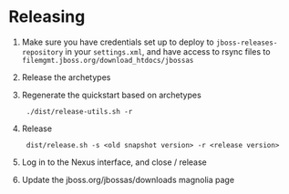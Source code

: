 Releasing
=========

1. Make sure you have credentials set up to deploy to `jboss-releases-repository` in your `settings.xml`, and have access to rsync files to `filemgmt.jboss.org/download_htdocs/jbossas`
2. Release the archetypes
3. Regenerate the quickstart based on archetypes

        ./dist/release-utils.sh -r

4. Release

        dist/release.sh -s <old snapshot version> -r <release version>

5. Log in to the Nexus interface, and close / release 
        
6. Update the jboss.org/jbossas/downloads magnolia page

